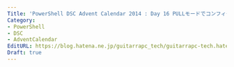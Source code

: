 ```yaml
---
Title: 'PowerShell DSC Advent Calendar 2014 : Day 16 PULLモードでコンフィグレーションを配置する'
Category:
- PowerShell
- DSC
- AdventCalendar
EditURL: https://blog.hatena.ne.jp/guitarrapc_tech/guitarrapc-tech.hatenablog.com/atom/entry/8454420450076387853
Draft: true
---
```



